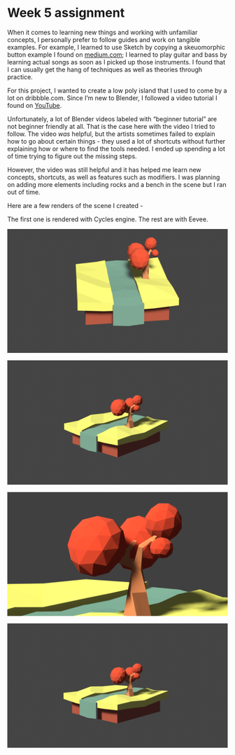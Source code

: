 # Week 5 assignment

When it comes to learning new things and working with unfamiliar concepts, I personally prefer to follow guides and work on tangible examples. For example, I learned to use Sketch by copying a skeuomorphic button example I found on [medium.com](http://medium.com); I learned to play guitar and bass by learning actual songs as soon as I picked up those instruments. I found that I can usually get the hang of techniques as well as theories through practice.  

For this project, I wanted to create a low poly island that I used to come by a lot on dribbble.com. Since I’m new to Blender, I followed a video tutorial I found on [YouTube](https://www.youtube.com/watch?v=ELiqWceCk0Q).

Unfortunately, a lot of Blender videos labeled with “beginner tutorial” are not beginner friendly at all. That is the case here with the video I tried to follow. The video *was* helpful, but the artists sometimes failed to explain how to go about certain things - they used a lot of shortcuts without further explaining how or where to find the tools needed. I ended up spending a lot of time trying to figure out the missing steps. 

However, the video was still helpful and it has helped me learn new concepts, shortcuts, as well as features such as modifiers. I was planning on adding more elements including rocks and a bench in the scene but I ran out of time. 

Here are a few renders of the scene I created - 

The first one is rendered with Cycles engine. The rest are with Eevee.

![untitled.png](untitled.png)

![wide2.png](wide2.png)

![closeup.png](closeup.png)

![wide.png](wide.png)
